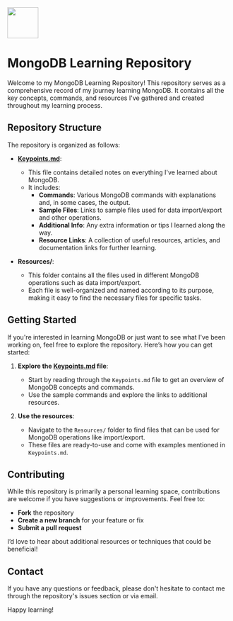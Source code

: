 <img src="https://webimages.mongodb.com/_com_assets/cms/kuyjf3vea2hg34taa-horizontal_default_slate_blue.svg" height="70">

# MongoDB Learning Repository

Welcome to my MongoDB Learning Repository! This repository serves as a comprehensive record of my journey learning MongoDB. It contains all the key concepts, commands, and resources I've gathered and created throughout my learning process.

## Repository Structure

The repository is organized as follows:

- **[Keypoints.md](https://github.com/NeerajVermaGPS/MongoDB/blob/master/Keypoints.md)**: 
  - This file contains detailed notes on everything I've learned about MongoDB. 
  - It includes:
    - **Commands**: Various MongoDB commands with explanations and, in some cases, the output.
    - **Sample Files**: Links to sample files used for data import/export and other operations.
    - **Additional Info**: Any extra information or tips I learned along the way.
    - **Resource Links**: A collection of useful resources, articles, and documentation links for further learning.

- **Resources/**:
  - This folder contains all the files used in different MongoDB operations such as data import/export. 
  - Each file is well-organized and named according to its purpose, making it easy to find the necessary files for specific tasks.

## Getting Started

If you're interested in learning MongoDB or just want to see what I've been working on, feel free to explore the repository. Here’s how you can get started:

1. **Explore the [Keypoints.md](https://github.com/NeerajVermaGPS/MongoDB/blob/master/Keypoints.md) file**: 
   - Start by reading through the `Keypoints.md` file to get an overview of MongoDB concepts and commands.
   - Use the sample commands and explore the links to additional resources.
  
2. **Use the resources**: 
   - Navigate to the `Resources/` folder to find files that can be used for MongoDB operations like import/export.
   - These files are ready-to-use and come with examples mentioned in `Keypoints.md`.

## Contributing

While this repository is primarily a personal learning space, contributions are welcome if you have suggestions or improvements. Feel free to:

- **Fork** the repository
- **Create a new branch** for your feature or fix
- **Submit a pull request**

I’d love to hear about additional resources or techniques that could be beneficial!

## Contact

If you have any questions or feedback, please don't hesitate to contact me through the repository's issues section or via email.

Happy learning!
